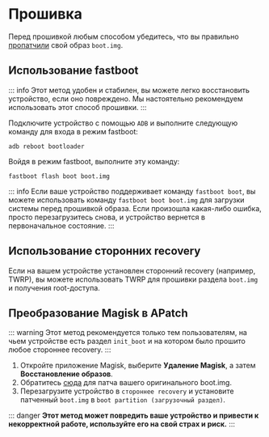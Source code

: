 # Прошивка

Перед прошивкой любым способом убедитесь, что вы правильно [пропатчили](/ru/patch.md) свой образ `boot.img`.

## Использование fastboot

::: info
Этот метод удобен и стабилен, вы можете легко восстановить устройство, если оно повреждено. Мы настоятельно рекомендуем использовать этот способ прошивки.
:::

Подключите устройство с помощью `ADB` и выполните следующую команду для входа в режим fastboot:

```
adb reboot bootloader
```

Войдя в режим fastboot, выполните эту команду:

```
fastboot flash boot boot.img
```

::: info
Если ваше устройство поддерживает команду `fastboot boot`, вы можете использовать команду `fastboot boot boot.img` для загрузки системы перед прошивкой образа. Если произошла какая-либо ошибка, просто перезагрузитесь снова, и устройство вернется в первоначальное состояние.
:::

## Использование сторонних recovery

Если на вашем устройстве установлен сторонний recovery (например, TWRP), вы можете использовать TWRP для прошивки раздела `boot.img` и получения root-доступа.

## Преобразование Magisk в APatch

::: warning
Этот метод рекомендуется только тем пользователям, на чьем устройстве есть раздел `init_boot` и на котором было прошито любое стороннее recovery.
:::

1. Откройте приложение Magisk, выберите **Удаление Magisk**, а затем **Восстановление образов**.
2. Обратитесь [сюда](/ru/patch.md) для патча вашего оригинального boot.img.
3. Перезагрузите устройство в `стороннее recovery` и установите патченный `boot.img` в `boot partition (загрузочный раздел)`.

::: danger
**Этот метод может повредить ваше устройство и привести к некорректной работе, используйте его на свой страх и риск.**
:::
